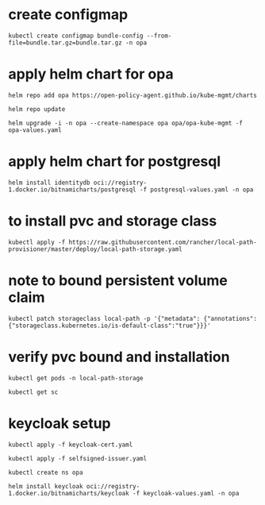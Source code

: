 # create configmap
`kubectl create configmap bundle-config --from-file=bundle.tar.gz=bundle.tar.gz -n opa`
# apply helm chart for opa
`helm repo add opa https://open-policy-agent.github.io/kube-mgmt/charts`

`helm repo update`

`helm upgrade -i -n opa --create-namespace opa opa/opa-kube-mgmt -f opa-values.yaml`

# apply helm chart for postgresql

`helm install identitydb oci://registry-1.docker.io/bitnamicharts/postgresql -f postgresql-values.yaml -n opa`

# to install pvc and storage class

`kubectl apply -f https://raw.githubusercontent.com/rancher/local-path-provisioner/master/deploy/local-path-storage.yaml`

# note to bound persistent volume claim

`kubectl patch storageclass local-path -p '{"metadata": {"annotations":{"storageclass.kubernetes.io/is-default-class":"true"}}}'`

# verify pvc bound and installation

`kubectl get pods -n local-path-storage`

`kubectl get sc`

# keycloak setup

`kubectl apply -f keycloak-cert.yaml`

`kubectl apply -f selfsigned-issuer.yaml`

`kubectl create ns opa`

`helm install keycloak oci://registry-1.docker.io/bitnamicharts/keycloak -f keycloak-values.yaml -n opa`

 
